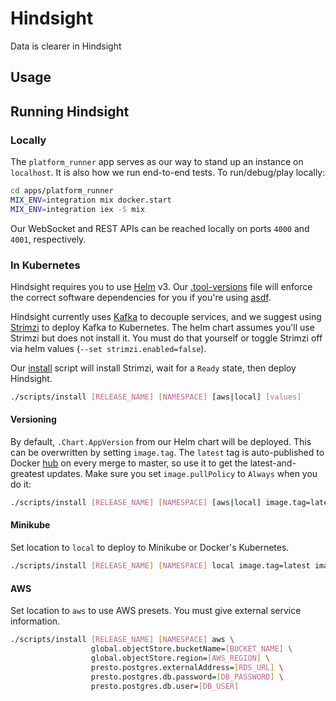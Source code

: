 # Hindsight

Data is clearer in Hindsight

## Usage

## Running Hindsight

### Locally

The `platform_runner` app serves as our way to stand up an instance on `localhost`. It is also how we run end-to-end tests. To run/debug/play locally:

```bash
cd apps/platform_runner
MIX_ENV=integration mix docker.start
MIX_ENV=integration iex -S mix
```

Our WebSocket and REST APIs can be reached locally on ports `4000` and `4001`, respectively.

### In Kubernetes

Hindsight requires you to use [Helm](https://helm.sh) v3. Our [.tool-versions](./.tool-versions) file will enforce the correct software dependencies for you if you're using [asdf](https://asdf-vm.com).

Hindsight currently uses [Kafka](https://kafka.apache.org/) to decouple services, and we suggest using [Strimzi](https://github.com/strimzi/strimzi-kafka-operator) to deploy Kafka to Kubernetes. The helm chart assumes you'll use Strimzi but does not install it. You must do that yourself or toggle Strimzi off via helm values (`--set strimzi.enabled=false`).

Our [install](./scripts/install) script will install Strimzi, wait for a `Ready` state, then deploy Hindsight.

```bash
./scripts/install [RELEASE_NAME] [NAMESPACE] [aws|local] [values]
```

#### Versioning

By default, `.Chart.AppVersion` from our Helm chart will be deployed. This can be overwritten by setting `image.tag`. The `latest` tag is auto-published to Docker [hub](https://hub.docker.com/r/inhindsight/hindsight) on every merge to master, so use it to get the latest-and-greatest updates. Make sure you set `image.pullPolicy` to `Always` when you do it:

```bash
./scripts/install [RELEASE_NAME] [NAMESPACE] [aws|local] image.tag=latest image.pullPolicy=Always [...]
```

#### Minikube

Set location to `local` to deploy to Minikube or Docker's Kubernetes.

```bash
./scripts/install [RELEASE_NAME] [NAMESPACE] local image.tag=latest image.pullPolicy=Always
```

#### AWS

Set location to `aws` to use AWS presets. You must give external service information.

```bash
./scripts/install [RELEASE_NAME] [NAMESPACE] aws \
                  global.objectStore.bucketName=[BUCKET_NAME] \
                  global.objectStore.region=[AWS_REGION] \
                  presto.postgres.externalAddress=[RDS_URL] \
                  presto.postgres.db.password=[DB_PASSWORD] \
                  presto.postgres.db.user=[DB_USER]
```
